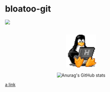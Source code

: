 # bloatoo-git
![](https://komarev.com/ghpvc/?username=bloatoo-git&color=lightgrey)

<br>

<div id="header" align=center>
  <img src="https://github.com/bloatoo-git/bloatoo-git/blob/main/tux.gif" width="100"/>
  
  ![Anurag's GitHub stats](https://github-readme-stats.vercel.app/api?username=bloatoo-git&show_icons=true&theme=highcontrast)
</div>

[a link](https://coffee-clicker-react.web.app/)
